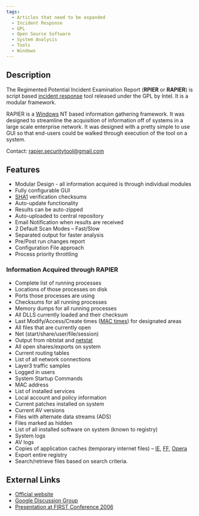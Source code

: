 ```yaml
---
tags:
  - Articles that need to be expanded
  - Incident Response
  - GPL
  - Open Source Software
  - System Analysis
  - Tools
  - Windows
---
```

## Description

The Regimented Potential Incident Examination Report (**RPIER** or **RAPIER**)
is script based [incident response](incident_response.md) tool released under
the GPL by Intel. It is a modular framework.

RAPIER is a [Windows](windows.md) NT based information gathering
framework. It was designed to streamline the acquisition of information
off of systems in a large scale enterprise network. It was designed with
a pretty simple to use GUI so that end-users could be walked through
execution of the tool on a system.

Contact: rapier.securitytool@gmail.com

## Features

* Modular Design - all information acquired is through individual
  modules
* Fully configurable GUI
* [SHA1](sha-1.md) verification checksums
* Auto-update functionality
* Results can be auto-zipped
* Auto-uploaded to central repository
* Email Notification when results are received
* 2 Default Scan Modes – Fast/Slow
* Separated output for faster analysis
* Pre/Post run changes report
* Configuration File approach
* Process priority throttling

### Information Acquired through RAPIER

* Complete list of running processes
* Locations of those processes on disk
* Ports those processes are using
* Checksums for all running processes
* Memory dumps for all running processes
* All DLLS currently loaded and their checksum
* Last Modify/Access/Create times ([MAC times](mac_times.md))
  for designated areas
* All files that are currently open
* Net (start/share/user/file/session)
* Output from nbtstat and [netstat](netstat.md)
* All open shares/exports on system
* Current routing tables
* List of all network connections
* Layer3 traffic samples
* Logged in users
* System Startup Commands
* MAC address
* List of installed services
* Local account and policy information
* Current patches installed on system
* Current AV versions
* Files with alternate data streams (ADS)
* Files marked as hidden
* List of all installed software on system (known to registry)
* System logs
* AV logs
* Copies of application caches (temporary internet files) –
  [IE](internet_explorer.md), [FF](mozilla_firefox.md),
  [Opera](opera.md)
* Export entire registry
* Search/retrieve files based on search criteria.

## External Links

* [Official website](https://code.google.com/archive/p/rapier)
* [Google Discussion Group](http://groups.google.com/group/rapier-development?hl=en)
* [Presentation at FIRST Conference 2006](https://www.first.org/conference/2006/program/rapier_-_a_1st_responders_info_collection_tool.html)

